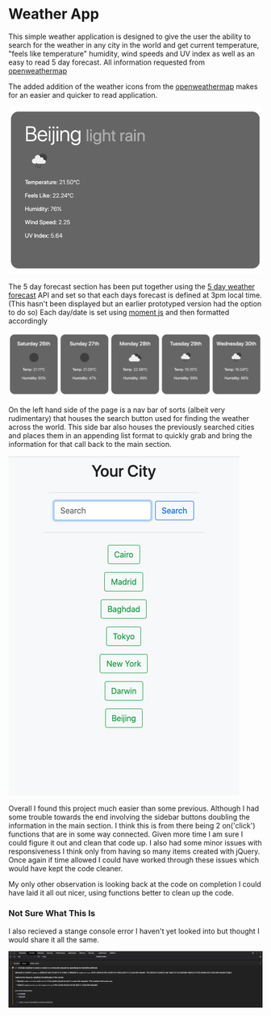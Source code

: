 # Weather App

This simple weather application is designed to give the user the ability to search for the weather in any city in the world and get current temperature, "feels like temperature" humidity, wind speeds and UV index as well as an easy to read 5 day forecast. All information requested from [openweathermap](https://openweathermap.org/)

The added addition of the weather icons from the [openweathermap](https://openweathermap.org/) makes for an easier and quicker to read application.

![Weather App](Assets/Current.png)

The 5 day forecast section has been put together using the [5 day weather forecast](https://openweathermap.org/forecast5) API and set so that each days forecast is defined at 3pm local time. (This hasn't been displayed but an earlier prototyped version had the option to do so) 
Each day/date is set using [moment js](https://momentjs.com/) and then formatted accordingly

![5 Day Forecast](Assets/FiveDayForecast.png)

On the left hand side of the page is a nav bar of sorts (albeit very rudimentary) that houses the search button used for finding the weather across the world. This side bar also houses the previously searched cities and places them in an appending list format to quickly grab and bring the information for that call back to the main section.

![Search Bar](Assets/SearchedCities.png)

Overall I found this project much easier than some previous. 
Although I had some trouble towards the end involving the sidebar buttons doubling the information in the main section. I think this is from there being 2 on('click') functions that are in some way connected. Given more time I am sure I could figure it out and clean that code up.
I also had some minor issues with responsiveness I think only from having so many items created with jQuery. Once again if time allowed I could have worked through these issues which would have kept the code cleaner.

My only other observation is looking back at the code on completion I could have laid it all out nicer, using functions better to clean up the code.

### Not Sure What This Is
I also recieved a stange console error I haven't yet looked into but thought I would share it all the same.

![Console Error Message](Assets/Error.png)
